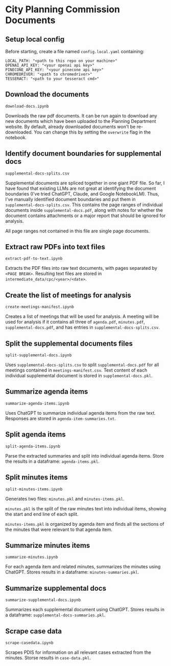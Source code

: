 # City Planning Commission Documents

## Setup local config

Before starting, create a file named `config.local.yaml` containing:

```
LOCAL_PATH: "<path to this repo on your machine>"
OPENAI_API_KEY: "<your openai api key>"
PINECONE_API_KEY: "<your pinecone api key>"
CHROMEDRIVER: "<path to chromedriver>"
TESSERACT: "<path to your tesseract cmd>"
```

## Download the documents

`download-docs.ipynb`

Downloads the raw pdf documents. It can be run again to download any new documents which have been uploaded to the Planning Department website. By default, already downloaded documents won't be re-downloaded. You can change this by setting the `overwrite` flag in the notebook.

## Identify document boundaries for supplemental docs

`supplemental-docs-splits.csv`

Supplemental documents are spliced together in one giant PDF file. So far, I have found that existing LLMs are not great at identifying the document boundaries (I've tried ChatGPT, Claude, and Google NotebookLM). Thus, I've manually identified document boundaries and put them in `supplemental-docs-splits.csv`. This contains the page ranges of individual documents inside `supplemental-docs.pdf`, along with notes for whether the document contains attachments or a major report that should be ignored for analysis.

All page ranges not contained in this file are single page documents.

## Extract raw PDFs into text files

`extract-pdf-to-text.ipynb`

Extracts the PDF files into raw text documents, with pages separated by `<PAGE BREAK>`. Resulting text files are stored in `intermediate_data/cpc/<year>/<date>`.

## Create the list of meetings for analysis

`create-meetings-manifest.ipynb`

Creates a list of meetings that will be used for analysis. A meeting will be used for analysis if it contains all three of `agenda.pdf`, `minutes.pdf`, `supplemental-docs.pdf`, and has entries in `supplemental-docs-splits.csv`.

## Split the supplemental documents files

`split-supplemental-docs.ipynb`

Uses `supplemental-docs-splits.csv` to split `supplemental-docs.pdf` for all meetings contained in `meetings-manifest.csv`. Text content of each individual supplemental document is stored in `supplemental-docs.pkl`.

## Summarize agenda items

`summarize-agenda-items.ipynb`

Uses ChatGPT to summarize individual agenda items from the raw text. Responses are stored in `agenda-item-summaries.txt`.

## Split agenda items

`split-agenda-items.ipynb`

Parse the extracted summaries and split into individual agenda items. Store the results in a dataframe: `agenda-items.pkl`.

## Split minutes items

`split-minutes-items.ipynb`

Generates two files: `minutes.pkl` and `minutes-items.pkl`.

`minutes.pkl` is the split of the raw minutes text into individual items, showing the start and end line of each split.

`minutes-items.pkl` is organized by agenda item and finds all the sections of the minutes that were relevant to that agenda item.

## Summarize minutes items

`summarize-minutes.ipynb`

For each agenda item and related minutes, summarizes the minutes using ChatGPT. Stores results in a dataframe: `minutes-summaries.pkl`.

## Summarize supplemental docs

`summarize-supplemental-docs.ipynb`

Summarizes each supplemental document using ChatGPT. Stores results in a dataframe: `supplemental-docs-summaries.pkl`.

## Scrape case data

`scrape-casedata.ipynb`

Scrapes PDIS for information on all relevant cases extracted from the minutes. Storse results in `case-data.pkl`.

